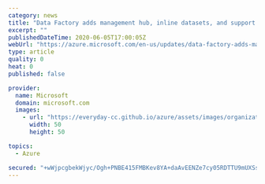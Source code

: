 ```yaml
---
category: news
title: "Data Factory adds management hub, inline datasets, and support for CDM in data flows"
excerpt: ""
publishedDateTime: 2020-06-05T17:00:05Z
webUrl: "https://azure.microsoft.com/en-us/updates/data-factory-adds-management-hub-inline-datasets-and-support-for-cdm-in-data-flows/"
type: article
quality: 0
heat: 0
published: false

provider:
  name: Microsoft
  domain: microsoft.com
  images:
    - url: "https://everyday-cc.github.io/azure/assets/images/organizations/microsoft.com-50x50.jpg"
      width: 50
      height: 50

topics:
  - Azure

secured: "+wWjpcgbekWjyc/Ogh+PNBE415FMBKev8YA+daAvEENZe7cy05RDTTU9mUXSsr9H5h3b0C/XVvKOS1LFUWyTxqXvG9apEKPo/0upgrxmwj8r3Yvds2h2BFh5GoBxqWLTn2tF5gqQPrDGWvS9idXs6uJ0vRcAwT4hyQQjF6CJqbxMPfLI/R7FNXE67cZRuWYyLTBqL6JBmukQsqIrlqIQQjcndEr99wsOaYOoV8SKjvawFJAUw11FWo25/YEoB6dvv3x3l55w1nkHbTd7oUwjzwgWXChZQYHdzdDMpdM+Xpfzu8Flwgw77LeOzvI15lrjrtATb9c8wVeoJ7/N8M+v+w==;d/PgHZIEAXR6I00hOTyeaA=="
---
```


